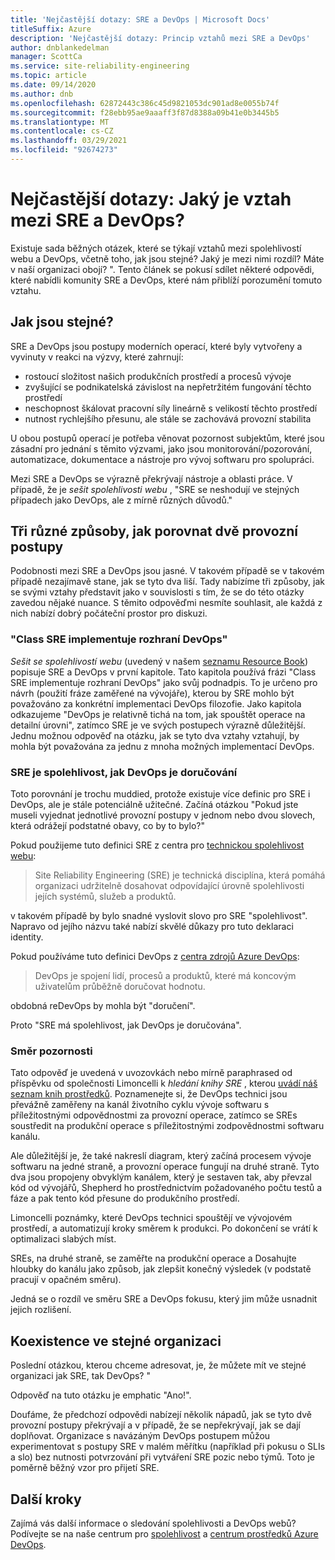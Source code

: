 ```yaml
---
title: 'Nejčastější dotazy: SRE a DevOps | Microsoft Docs'
titleSuffix: Azure
description: 'Nejčastější dotazy: Princip vztahů mezi SRE a DevOps'
author: dnblankedelman
manager: ScottCa
ms.service: site-reliability-engineering
ms.topic: article
ms.date: 09/14/2020
ms.author: dnb
ms.openlocfilehash: 62872443c386c45d9821053dc901ad8e0055b74f
ms.sourcegitcommit: f28ebb95ae9aaaff3f87d8388a09b41e0b3445b5
ms.translationtype: MT
ms.contentlocale: cs-CZ
ms.lasthandoff: 03/29/2021
ms.locfileid: "92674273"
---
```

# <a name="frequently-asked-questions-whats-the-relationship-between-sre-and-devops"></a>Nejčastější dotazy: Jaký je vztah mezi SRE a DevOps?

Existuje sada běžných otázek, které se týkají vztahů mezi spolehlivostí webu a DevOps, včetně toho, jak jsou stejné? Jaký je mezi nimi rozdíl? Máte v naší organizaci obojí? ". Tento článek se pokusí sdílet některé odpovědi, které nabídli komunity SRE a DevOps, které nám přiblíží porozumění tomuto vztahu.

## <a name="how-are-they-the-same"></a>Jak jsou stejné?

SRE a DevOps jsou postupy moderních operací, které byly vytvořeny a vyvinuty v reakci na výzvy, které zahrnují:

- rostoucí složitost našich produkčních prostředí a procesů vývoje
- zvyšující se podnikatelská závislost na nepřetržitém fungování těchto prostředí
- neschopnost škálovat pracovní síly lineárně s velikostí těchto prostředí
- nutnost rychlejšího přesunu, ale stále se zachovává provozní stabilita

U obou postupů operací je potřeba věnovat pozornost subjektům, které jsou zásadní pro jednání s těmito výzvami, jako jsou monitorování/pozorování, automatizace, dokumentace a nástroje pro vývoj softwaru pro spolupráci.

Mezi SRE a DevOps se výrazně překrývají nástroje a oblasti práce. V případě, že je _sešit spolehlivosti webu_ , "SRE se neshodují ve stejných případech jako DevOps, ale z mírně různých důvodů."

## <a name="three-different-ways-to-compare-the-two-operations-practices"></a>Tři různé způsoby, jak porovnat dvě provozní postupy

Podobnosti mezi SRE a DevOps jsou jasné. V takovém případě se v takovém případě nezajímavě stane, jak se tyto dva liší. Tady nabízíme tři způsoby, jak se svými vztahy představit jako v souvislosti s tím, že se do této otázky zavedou nějaké nuance. S těmito odpověďmi nesmíte souhlasit, ale každá z nich nabízí dobrý počáteční prostor pro diskuzi.

### <a name="class-sre-implements-interface-devops"></a>"Class SRE implementuje rozhraní DevOps"

_Sešit se spolehlivostí webu_ (uvedený v našem [seznamu Resource Book](../resources/books.md)) popisuje SRE a DevOps v první kapitole. Tato kapitola používá frázi "Class SRE implementuje rozhraní DevOps" jako svůj podnadpis. To je určeno pro návrh (použití fráze zaměřené na vývojáře), kterou by SRE mohlo být považováno za konkrétní implementaci DevOps filozofie. Jako kapitola odkazujeme "DevOps je relativně tichá na tom, jak spouštět operace na detailní úrovni", zatímco SRE je ve svých postupech výrazně důležitější. Jednu možnou odpověď na otázku, jak se tyto dva vztahy vztahují, by mohla být považována za jednu z mnoha možných implementací DevOps.

### <a name="sre-is-to-reliability-as-devops-is-to-delivery"></a>SRE je spolehlivost, jak DevOps je doručování

Toto porovnání je trochu muddied, protože existuje více definic pro SRE i DevOps, ale je stále potenciálně užitečné. Začíná otázkou "Pokud jste museli vyjednat jednotlivé provozní postupy v jednom nebo dvou slovech, která odrážejí podstatné obavy, co by to bylo?"

Pokud použijeme tuto definici SRE z centra pro [technickou spolehlivost webu](../index.yml):

> Site Reliability Engineering (SRE) je technická disciplína, která pomáhá organizaci udržitelně dosahovat odpovídající úrovně spolehlivosti jejích systémů, služeb a produktů.

v takovém případě by bylo snadné vyslovit slovo pro SRE "spolehlivost". Napravo od jejího názvu také nabízí skvělé důkazy pro tuto deklaraci identity.

Pokud používáme tuto definici DevOps z [centra zdrojů Azure DevOps](/azure/devops/learn/):

> DevOps je spojení lidí, procesů a produktů, které má koncovým uživatelům průběžně doručovat hodnotu.

obdobná reDevOps by mohla být "doručení".

Proto "SRE má spolehlivost, jak DevOps je doručována".

### <a name="direction-of-attention"></a>Směr pozornosti

Tato odpověď je uvedená v uvozovkách nebo mírně paraphrased od příspěvku od společnosti Limoncelli k _hledání knihy SRE_ , kterou [uvádí náš seznam knih prostředků](../resources/books.md). Poznamenejte si, že DevOps technici jsou převážně zaměřeny na kanál životního cyklu vývoje softwaru s příležitostnými odpovědnostmi za provozní operace, zatímco se SREs soustředit na produkční operace s příležitostnými zodpovědnostmi softwaru kanálu.

Ale důležitější je, že také nakreslí diagram, který začíná procesem vývoje softwaru na jedné straně, a provozní operace fungují na druhé straně. Tyto dva jsou propojeny obvyklým kanálem, který je sestaven tak, aby převzal kód od vývojářů, Shepherd ho prostřednictvím požadovaného počtu testů a fáze a pak tento kód přesune do produkčního prostředí.

Limoncelli poznámky, které DevOps technici spouštějí ve vývojovém prostředí, a automatizují kroky směrem k produkci. Po dokončení se vrátí k optimalizaci slabých míst.

SREs, na druhé straně, se zaměřte na produkční operace a Dosahujte hloubky do kanálu jako způsob, jak zlepšit konečný výsledek (v podstatě pracují v opačném směru).

Jedná se o rozdíl ve směru SRE a DevOps fokusu, který jim může usnadnit jejich rozlišení.

## <a name="coexistence-in-the-same-organization"></a>Koexistence ve stejné organizaci

Poslední otázkou, kterou chceme adresovat, je, že můžete mít ve stejné organizaci jak SRE, tak DevOps? "

Odpověď na tuto otázku je emphatic "Ano!".

Doufáme, že předchozí odpovědi nabízejí několik nápadů, jak se tyto dvě provozní postupy překrývají a v případě, že se nepřekrývají, jak se dají doplňovat. Organizace s navázáným DevOps postupem můžou experimentovat s postupy SRE v malém měřítku (například při pokusu o SLIs a slo) bez nutnosti potvrzování při vytváření SRE pozic nebo týmů. Toto je poměrně běžný vzor pro přijetí SRE.

## <a name="next-steps"></a>Další kroky

Zajímá vás další informace o sledování spolehlivosti a DevOps webů? Podívejte se na naše centrum pro [spolehlivost](../index.yml) a [centrum prostředků Azure DevOps](/azure/devops/learn/).